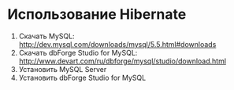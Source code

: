 Использование Hibernate
=======================

1. Скачать MySQL: http://dev.mysql.com/downloads/mysql/5.5.html#downloads
2. Скачать dbForge Studio for MySQL: http://www.devart.com/ru/dbforge/mysql/studio/download.html
3. Установить MySQL Server
4. Установить dbForge Studio for MySQL 


